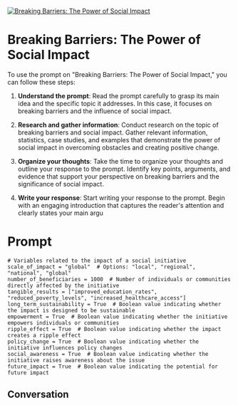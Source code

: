 
[![Breaking Barriers: The Power of Social Impact](https://flow-user-images.s3.us-west-1.amazonaws.com/prompt/sl33Lg49HldnB7qwbZaB8/1696007517043)]()
# Breaking Barriers: The Power of Social Impact 
To use the prompt on "Breaking Barriers: The Power of Social Impact," you can follow these steps:



1. **Understand the prompt**: Read the prompt carefully to grasp its main idea and the specific topic it addresses. In this case, it focuses on breaking barriers and the influence of social impact.



2. **Research and gather information**: Conduct research on the topic of breaking barriers and social impact. Gather relevant information, statistics, case studies, and examples that demonstrate the power of social impact in overcoming obstacles and creating positive change.



3. **Organize your thoughts**: Take the time to organize your thoughts and outline your response to the prompt. Identify key points, arguments, and evidence that support your perspective on breaking barriers and the significance of social impact.



4. **Write your response**: Start writing your response to the prompt. Begin with an engaging introduction that captures the reader's attention and clearly states your main argu

# Prompt

```
# Variables related to the impact of a social initiative
scale_of_impact = "global"  # Options: "local", "regional", "national", "global"
number_of_beneficiaries = 1000  # Number of individuals or communities directly affected by the initiative
tangible_results = ["improved_education_rates", "reduced_poverty_levels", "increased_healthcare_access"]
long_term_sustainability = True  # Boolean value indicating whether the impact is designed to be sustainable
empowerment = True  # Boolean value indicating whether the initiative empowers individuals or communities
ripple_effect = True  # Boolean value indicating whether the impact creates a ripple effect
policy_change = True  # Boolean value indicating whether the initiative influences policy changes
social_awareness = True  # Boolean value indicating whether the initiative raises awareness about the issue
future_impact = True  # Boolean value indicating the potential for future impact
```

## Conversation




